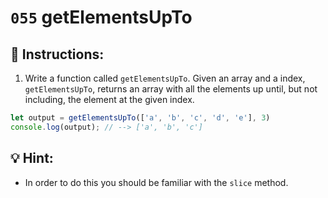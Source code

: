 # `055` getElementsUpTo

## 📝 Instructions:

1. Write a function called `getElementsUpTo`. Given an array and a index, `getElementsUpTo`, returns an array with all the elements up until, but not including, the element at the given index.


```Javascript
let output = getElementsUpTo(['a', 'b', 'c', 'd', 'e'], 3) 
console.log(output); // --> ['a', 'b', 'c']
```

## 💡 Hint:

+ In order to do this you should be familiar with the `slice` method.